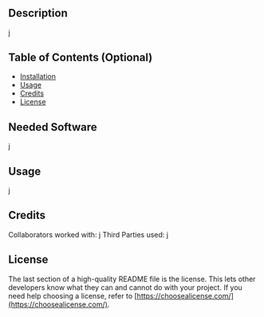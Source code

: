 # <j>

## Description 
j

## Table of Contents (Optional)

- [Installation](#installation)
- [Usage](#usage)
- [Credits](#credits)
- [License](#license)

## Needed Software
j

## Usage
j

## Credits
Collaborators worked with: j
Third Parties used: j

## License

The last section of a high-quality README file is the license. This lets other developers know what they can and cannot do with your project. If you need help choosing a license, refer to [https://choosealicense.com/](https://choosealicense.com/).
